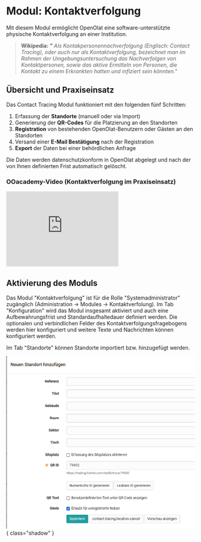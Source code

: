 # Modul: Kontaktverfolgung

Mit diesem Modul ermöglicht OpenOlat eine software-unterstützte physische
Kontaktverfolgung an einer Institution.

>  **Wikipedia: _"_** _Als Kontakpersonennachverfolgung (Englisch: Contact
> Tracing), oder auch nur als Kontaktverfolgung, bezeichnet man im Rahmen der
> Umgebungsuntersuchung das Nachverfolgen von Kontaktpersonen, sowie das
> aktive Ermitteln von Personen, die Kontakt zu einem Erkrankten hatten und
> infiziert sein könnten."_

    

## Übersicht und Praxiseinsatz

Das Contact Tracing Modul funktioniert mit den folgenden fünf Schritten:

  1. Erfassung der **Standorte** (manuell oder via Import)
  2. Generierung der **QR-Codes** für die Platzierung an den Standorten
  3.  **Registration** von bestehenden OpenOlat-Benutzern oder Gästen an den Standorten
  4. Versand einer **E-Mail Bestätigung** nach der Registration
  5.  **Export** der Daten bei einer behördlichen Anfrage

Die Daten werden datenschutzkonform in OpenOlat abgelegt und nach der von
Ihnen definierten Frist automatisch gelöscht.


### OOacademy-Video (Kontaktverfolgung im Praxiseinsatz)

<iframe width="300" height="200" src="https://www.youtube.com/embed/4fO16U6iaiU" title="YouTube video player" frameborder="0" allow="accelerometer; autoplay; clipboard-write; encrypted-media; gyroscope; picture-in-picture" allowfullscreen></iframe>
  

## Aktivierung des Moduls

Das Modul "Kontaktverfolgung" ist für die Rolle "Systemadministrator"
zugänglich (Administration → Modules → Kontaktverfolung). Im Tab
"Konfiguration" wird das Modul insgesamt aktiviert und auch eine
Aufbewahrungsfrist und Standardaufhaltedauer definiert werden. Die optionalen
und verbindlichen Felder des Kontaktverfolgungsfragebogens werden hier
konfiguriert und weitere Texte und Nachrichten können konfiguriert werden.

Im Tab "Standorte" können Standorte importiert bzw. hinzugefügt werden.

![](assets/Standort_hinzufuegen.png){ class="shadow" }

  

